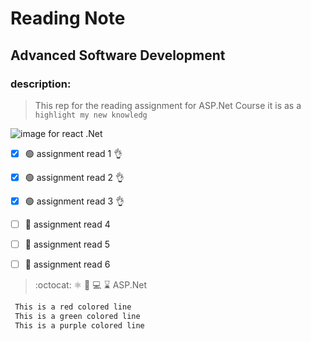 # Reading Note
## Advanced Software Development
### description:
> This rep for the reading assignment for ASP.Net Course it is as a `highlight my new knowledg`

![image for react .Net](https://d33wubrfki0l68.cloudfront.net/4205d0600846259a187789ac358b9107a308d949/a4ec6/img/logo.svg)

- [x] :green_circle: assignment read 1   :ok_hand:
- [x] :green_circle: assignment read 2   :ok_hand:
- [x] :green_circle: assignment read 3   :ok_hand:
- [ ] :red_circle: assignment read 4 
- [ ] :red_circle: assignment read 5
- [ ] :red_circle: assignment read 6

       
 > :octocat: :atom_symbol: :file_folder: :computer: :hourglass:  ASP.Net
```diff
 This is a red colored line
 This is a green colored line
 This is a purple colored line 
```



